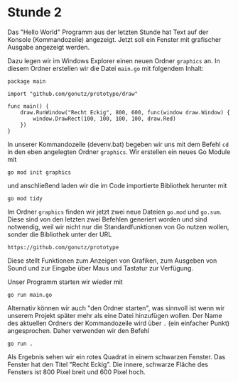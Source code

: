 Stunde 2
========

Das "Hello World" Programm aus der letzten Stunde hat Text auf der Konsole
(Kommandozeile) angezeigt. Jetzt soll ein Fenster mit grafischer Ausgabe
angezeigt werden.

Dazu legen wir im Windows Explorer einen neuen Ordner `graphics` an. In diesem
Ordner erstellen wir die Datei `main.go` mit folgendem Inhalt:

```
package main

import "github.com/gonutz/prototype/draw"

func main() {
	draw.RunWindow("Recht Eckig", 800, 600, func(window draw.Window) {
		window.DrawRect(100, 100, 100, 100, draw.Red)
	})
}
```

In unserer Kommandozeile (devenv.bat) begeben wir uns mit dem Befehl `cd` in
den eben angelegten Ordner `graphics`. Wir erstellen ein neues Go Module mit

    go mod init graphics

und anschließend laden wir die im Code importierte Bibliothek herunter mit

    go mod tidy

Im Ordner `graphics` finden wir jetzt zwei neue Dateien `go.mod` und `go.sum`.
Diese sind von den letzten zwei Befehlen generiert worden und sind notwendig,
weil wir nicht nur die Standardfunktionen von Go nutzen wollen, sonder die
Bibliothek unter der URL

    https://github.com/gonutz/prototype

Diese stellt Funktionen zum Anzeigen von Grafiken, zum Ausgeben von Sound und
zur Eingabe über Maus und Tastatur zur Verfügung.

Unser Programm starten wir wieder mit

    go run main.go

Alternativ können wir auch "den Ordner starten", was sinnvoll ist wenn wir
unserem Projekt später mehr als eine Datei hinzufügen wollen. Der Name des
aktuellen Ordners der Kommandozeile wird über `.` (ein einfacher Punkt)
angesprochen. Daher verwenden wir den Befehl

    go run .

Als Ergebnis sehen wir ein rotes Quadrat in einem schwarzen Fenster. Das
Fenster hat den Titel "Recht Eckig". Die innere, schwarze Fläche des Fensters
ist 800 Pixel breit und 600 Pixel hoch.
